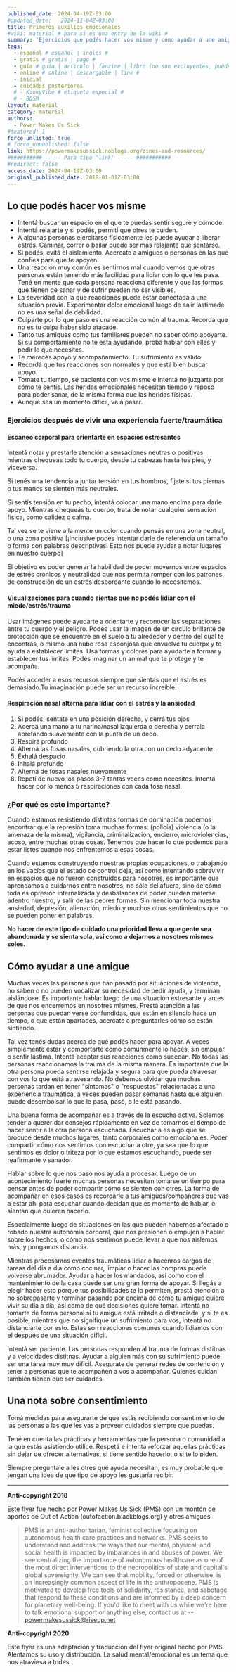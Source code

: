 ```yaml
---
published_date: 2024-04-19Z-03:00
#updated_date:   2024-11-04Z-03:00
title: Primeros auxilios emocionales
#wiki: material # para si es una entry de la wiki #
summary: 'Ejercicios que podés hacer vos misme y cómo ayudar a une amigue'
tags:
  - español # español | inglés #
  - gratis # gratis | pago #
  - guía # guía | articulo | fanzine | libro (no son excluyentes, pueden haber varios) #
  - online # online | descargable | link #
  - inicial
  - cuidados posteriores
  # - KinkyVibe # etiqueta especial #
  # - BDSM
layout: material
category: material
authors:
  - Power Makes Us Sick
#featured: 1
force_unlisted: true
# force_unpublished: false
link: https://powermakesussick.noblogs.org/zines-and-resources/
########### ----- Para tipo 'link' ----- ###########
#redirect: false
access_date: 2024-04-19Z-03:00
original_published_date: 2018-01-01Z-03:00
---
```

## Lo que podés hacer vos misme

- Intentá buscar un espacio en el que te puedas sentir segure y cómode. 
- Intentá relajarte y si podés, permití que otres te cuiden. 
- A algunas personas ejercitarse físicamente les puede ayudar a liberar estrés. Caminar, correr o bailar puede ser más relajante que sentarse.
- Si podés, evitá el aislamiento. Acercate a amigues o personas en las que confíes para que te apoyen.
- Una reacción muy común es sentirnos mal cuando vemos que otras personas están teniendo más facilidad para lidiar con lo que les pasa. Tené en mente que cada persona reacciona diferente y que las formas que tienen de sanar y de sufrir pueden no ser visibles.
- La severidad con la que reacciones puede estar conectada a una situación previa. Experimentar dolor emocional luego de salir lastimade no es una señal de debilidad.
 - Culparte por lo que pasó es una reacción común al trauma. Recordá que no es tu culpa haber sido atacade. <!-- Hay que culpar a les perpetradores y el sistema que les creó.  -->
- Tanto tus amigues como tus familiares pueden no saber cómo apoyarte. Si su comportamiento no te está ayudando, probá hablar con elles y pedir lo que necesites.
- Te merecés apoyo y acompañamiento. Tu sufrimiento es válido.
- Recordá que tus reacciones son normales y que está bien buscar apoyo.
- Tomate tu tiempo, sé paciente con vos misme e intentá no juzgarte por cómo te sentís. Las heridas emocionales necesitan tiempo y reposo para poder sanar, de la misma forma que las heridas físicas.
- Aunque sea un momento dificil, va a pasar.

### Ejercicios después de vivir una experiencia fuerte/traumática
#### Escaneo corporal para orientarte en espacios estresantes

Intentá notar y prestarle atención a sensaciones neutras o positivas mientras chequeas todo tu cuerpo, desde tu cabezas hasta tus pies, y viceversa.

Si tenés una tendencia a juntar tensión en tus hombros, fijate si tus piernas o tus manos se sienten más neutrales.

Si sentís tensión en tu pecho, intentá colocar una mano encima para darle apoyo. Mientras chequeás tu cuerpo, tratá de notar cualquier sensación física, como calidez o calma.

Tal vez se te viene a la mente un color cuando pensás en una zona neutral, o una zona positiva [¡Inclusive podés intentar darle de referencia un tamaño o forma con palabras descriptivas! Esto nos puede ayudar a notar lugares en nuestro cuerpo] 

El objetivo es poder generar la habilidad de poder movernos entre espacios de estrés crónicos y neutralidad que nos permita romper con los patrones de construcción de un estrés desbordante cuando lo necesitemos.

#### Visualizaciones para cuando sientas que no podés lidiar con el miedo/estrés/trauma

Usar imágenes puede ayudarte a orientarte y reconocer las separaciones entre tu cuerpo y el peligro. Podés usar la imagen de un círculo brillante de protección que se encuentre en el suelo a tu alrededor y dentro del cual te encontrás, o mismo una nube rosa esponjosa que envuelve tu cuerpx y te ayuda a establecer límites. Usá formas y colores para ayudarte a formar y establecer tus límites. Podés imaginar un animal que te protege y te acompaña.

Podés acceder a esos recursos siempre que sientas que el estrés es demasiado.Tu imaginación puede ser un recurso increíble.

#### Respiración nasal alterna para lidiar con el estrés y la ansiedad

1. Si podés, sentate en una posición derecha, y cerrá tus ojos
2. Acercá una mano a tu narina/nasal izquierda o derecha y cerrala apretando suavemente con la punta de un dedo.
3. Respirá profundo
4. Alterná las fosas nasales, cubriendo la otra con un dedo adyacente.
5. Exhalá despacio
6. Inhalá profundo
7. Alterná de fosas nasales nuevamente
8. Repetí de nuevo los pasos 3-7 tantas veces como necesites. Intentá hacer por lo menos 5 respiraciones con cada fosa nasal.

### ¿Por qué es esto importante?

Cuando estamos resistiendo distintas formas de dominación podemos encontrar que la represión toma muchas formas: (policía) violencia (o la amenaza de la misma), vigilancia, criminalización, encierro, microviolencias, acoso, entre muchas otras cosas. Tenemos que hacer lo que podemos para estar listes cuando nos enfrentemos a esas cosas.

Cuando estamos construyendo nuestras propias ocupaciones, o trabajando en los vacíos que el estado de control deja, así como intentando sobrevivir en espacios que no fueron construidos para nosotres, es importante que aprendamos a cuidarnos entre nosotres, no sólo del afuera, sino de cómo toda es opresión internalizada y desbalances de poder pueden meterse adentro nuestro, y salir de las peores formas. Sin mencionar toda nuestra ansiedad, depresión, alienación, miedo y muchos otros sentimientos que no se pueden poner en palabras.

**No hacer de este tipo de cuidado una prioridad lleva a que gente sea abandonada y se sienta sola, así como a dejarnos a nosotres mismes soles.**

## Cómo ayudar a une amigue

Muchas veces las personas que han pasado por situaciones de violencia, no saben o no pueden vocalizar su necesidad de pedir ayuda, y terminan aislándose. Es importante hablar luego de una situación estresante y antes de que nos encerremos en nosotres mismes. Prestá atención a las personas que puedan verse confundidas, que están en silencio hace un tiempo, o que están apartades, acercate a preguntarles cómo se están sintiendo.

Tal vez tenés dudas acerca de qué podés hacer para apoyar. A veces simplemente estar y comportarte como comúnmente lo hacés, sin empujar o sentir lástima. Intentá aceptar sus reacciones como sucedan. No todas las personas reaccionamos la trauma de la misma manera. Es importante que la otra persona pueda sentirse relajada y segura para que pueda atravesar con vos lo que está atravesando. No debemos olvidar que muchas personas tardan en tener "síntomas" o "respuestas" relacionadas a una experiencia traumática, a veces pueden pasar semanas hasta que alguien puede desembolsar lo que le pasa, pasó, o le está pasando.

Una buena forma de acompañar es a través de la escucha activa. Solemos tender a querer dar consejos rápidamente en vez de tomarnos el tiempo de hacer sentir a la otra persona escuchada. Escuchar a es algo que se produce desde muchos lugares, tanto corporales como emocionales. Poder compartir cómo nos sentimos con escuchar a otre, ya sea que lo que sentimos es dolor o triteza por lo que estamos escuchando, puede ser reafirmante y sanador.

Hablar sobre lo que nos pasó nos ayuda a procesar. Luego de un acontecimiento fuerte muchas personas necesitan tomarse un tiempo para pensar antes de poder compartir cómo se sienten con otres. La forma de acompañar en esos casos es recordarle a tus amigues/compañeres que vas a estar ahí para escuchar cuando decidan que es momento de hablar, o sientan que quieren hacerlo. 

Especialmente luego de situaciones en las que pueden habernos afectado o robado nuestra autonomía corporal, que nos presionen o empujen a hablar sobre los hechos, o cómo nos sentimos puede llevar a que nos aislemos más, y pongamos distancia.

Mientras procesamos eventos traumáticas lidiar o hacenros cargos de tareas del día a día como cocinar, limpiar o hacer las compras puede volverse abrumador. Ayudar a hacer los mandados, así como con el mantenimiento de la casa puede ser una gran forma de apoyar. Si llegás a elegir hacer esto porque tus posibilidades te lo permiten, prestá atención a no sobrepasarte y terminar pasando por encima de cómo tu amigue quiere vivir su día a día, así como de qué decisiones quiere tomar. Intentá no tomarte de forma personal si tu amigue está irritade o distanciade, y si te es posible, mientras que no signifique un sufrimiento para vos, intentá no distanciarte por esto. Estas son reacciones comunes cuando lidiamos con el después de una situación difícil.

Intentá ser paciente. Las personas responden al trauma de formas distitnas y a velocidades distitnas.
Ayudar a alguien más con su sufrimiento puede ser una tarea muy muy difícil.
Asegurate de generar redes de contención y tener a personas que te acompañen a vos a acompañar. Quienes cuidan también tienen que ser cuidades 

## Una nota sobre consentimiento

Tomá medidas para asegurarte de que estás recibiendo consentimiento de las personas a las que les vas a proveer cuidados siempre que puedas.

Tené en cuenta las prácticas y herramientas que la persona o comunidad a la que estás asistiendo utilice. Respetá e intenta reforzar aquellas prácticas sin dejar de ofrecer alternativas, si tiene sentido hacerlo, o si te lo piden.

Siempre preguntale a les otres qué ayuda necesitan, es muy probable que tengan una idea de qué tipo de apoyo les gustaría recibir.

---
**Anti-copyright 2018**

Este flyer fue hecho por Power Makes Us Sick (PMS) con un montón de aportes de Out of Action (outofaction.blackblogs.org) y otres amigues. 
> PMS is an anti-authoritarian, feminist collective focusing on autonomous health care practices and networks. PMS seeks to understand and address the ways that our mental, physical, and social health is impacted by imbalances in and abuses of power. We see centralizing the importance of autonomous healthcare as one of the most direct interventions to the necropolitics of state and capital's global sovereignty. We can see that mobility, forced or otherwise, is an increasingly common aspect of life in the anthropocene. PMS is motivated to develop free tools of solidarity, resistance, and sabotage that respond to these conditions and are informed by a deep concern for planetary well-being. If you'd like to meet with us while we're here to talk emotional support or anything else, contact us at -- powermakesussick@riseup.net

**Anti-copyright 2020**

Este flyer es una adaptación y traducción del flyer original hecho por PMS.
Alentamos su uso y distribución. La salud mental/emocional es un tema que nos
atraviesa a todes.
